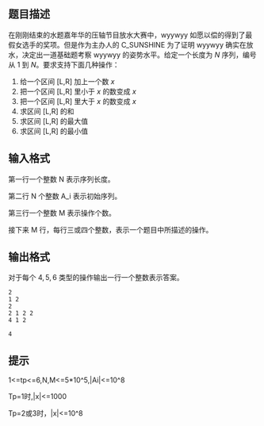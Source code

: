 ## 题目描述

在刚刚结束的水题嘉年华的压轴节目放水大赛中，wyywyy 如愿以偿的得到了最假女选手的奖项。但是作为主办人的 C_SUNSHINE 为了证明 wyywyy 确实在放水，决定出一道基础题考察 wyywyy 的姿势水平。给定一个长度为 $N$ 序列，编号从 $1$ 到 $N$。要求支持下面几种操作：

1. 给一个区间 [L,R] 加上一个数 $x$
2. 把一个区间 [L,R] 里小于 $x$ 的数变成 $x$
3. 把一个区间 [L,R] 里大于 $x$ 的数变成 $x$
4. 求区间 [L,R] 的和
5. 求区间 [L,R] 的最大值
6. 求区间 [L,R] 的最小值

## 输入格式

第一行一个整数 N 表示序列长度。

第二行 N 个整数 A_i 表示初始序列。

第三行一个整数 M 表示操作个数。

接下来 M 行，每行三或四个整数，表示一个题目中所描述的操作。

## 输出格式

对于每个 $4,5,6$ 类型的操作输出一行一个整数表示答案。

```input1
2
1 2
2
2 1 2 2
4 1 2

```

```output1
4
```

## 提示

1<=tp<=6,N,M<=5*10^5,|Ai|<=10^8

Tp=1时,|x|<=1000

Tp=2或3时，|x|<=10^8

